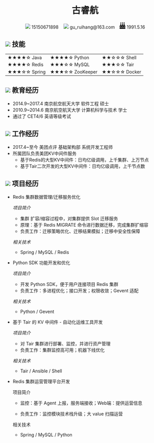  <center>
     <h1 font=>古睿航</h1>
   	 <span>
         <img src="assets/phone-solid.svg" width="18px">
         15150671898
     </span>
   	 <span>&nbsp;&nbsp;</span>
     <span>
         <img src="assets/envelope-solid.svg" width="18px">
         gu_ruihang@163.com
     </span>
   	 <span>&nbsp;&nbsp;</span>
     <span>
         <img src="assets/birthday-cake.svg" width="18px">
         1991.5.16
     </span>
 </center>

## <img src="assets/tools-solid.svg" width="30px"> 技能

 <center>
     <table><tbody>
       <tr>
         <td>★★★★☆   Java</td>
         <td>★★★★☆   Python</td>
         <td>★★☆☆☆	 Shell</td>
       </tr>
       <tr>
         <td>★★★★☆   Redis</td>
         <td>★★★☆☆   MySQL</td>
         <td>★★★☆☆   Tair</td>
       </tr>
       <tr>
         <td>★★★☆☆   Spring</td>
         <td>★★★☆☆   ZooKeeper</td>
         <td>★★☆☆☆   Docker</td>
       </tr>
     </tbody></table>
 </center>

## <img src="assets/graduation-cap-solid.svg" width="30px"> 教育经历

- 2014.9~2017.4    南京航空航天大学    软件工程                    硕士
- 2010.9~2014.6    南京航空航天大学    计算机科学与技术    学士
- 通过了 CET4/6 英语等级考试

## <img src="assets/briefcase-solid.svg" width="30px"> 工作经历



- 2017.4~至今    美团点评    基础架构部    系统开发工程师
- 所属团队负责美团KV中间件服务
	- 基于Redis的大型KV中间件：日均亿级调用，上千集群、上万节点
	- 基于Tair二次开发的大型KV中间件：日均亿级调用，上千节点数

## <img src="assets/project-diagram-solid.svg" width="30px"> 项目经历



- Redis 集群数据管理/迁移服务优化

  *项目简介*

  - 集群 扩容/缩容过程中，对集群提供 Slot 迁移服务
  - 原理：基于 Redis MIGRATE 命令进行数据迁移，完成集群扩缩容
  - 负责工作：迁移策略优化、迁移结果模拟；迁移中安全性保障
  
  *相关技术*
  
  - Spring / MySQL / Redis



- Python SDK 功能开发和优化

  *项目简介*

  - 开发 Python SDK，便于用户连接项目 Redis 集群
  - 负责工作：多进程优化；接口开发；权限收敛；Gevent 适配

  *相关技术*

  - Python / Gevent



- 基于 Tair 的 KV 中间件 - 自动化运维工具开发

  *项目简介*

  - 对 Tair 集群进行部署、监控，并进行资产管理
  - 负责工作：集群监控高可用；机器下线优化

  *相关技术*

  - Tair / Ansible / Shell



- Redis 集群运营管理平台开发

  项目简介

  - 监控：基于 Agent 上报，服务端接收；Web端：提供运营信息

  - 负责工作：监控模块技术栈升级；大 value 扫描运营

  相关技术

  - Spring / MySQL / Python
